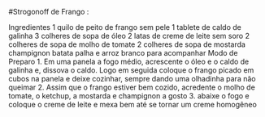 #Strogonoff de Frango :

Ingredientes
	1 quilo de peito de frango sem pele
	1 tablete de caldo de galinha
	3 colheres de sopa de óleo
	2 latas de creme de leite sem soro
	2 colheres de sopa de molho de tomate
	2 colheres de sopa de mostarda
	champignon
	batata palha e arroz branco para acompanhar
     Modo de Preparo
	1. Em uma panela a fogo médio, acrescente o óleo e o caldo de galinha e, dissova o caldo. Logo em 
	seguida coloque o frango picado em cubos na panela e deixe cozinhar, sempre dando uma olhadinha para
	não queimar
	2. Assim que o frango estiver bem cozido, acredente o molho de tomate, o ketchup, a mostarda e
	champignon a gosto
	3. abaixe o fogo e coloque o creme de leite e mexa bem até se tornar um creme homogêneo


